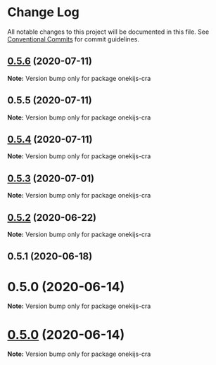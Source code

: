# Change Log

All notable changes to this project will be documented in this file.
See [Conventional Commits](https://conventionalcommits.org) for commit guidelines.

## [0.5.6](https://github.com/oneki/onekijs/compare/onekijs-cra@0.5.5...onekijs-cra@0.5.6) (2020-07-11)

**Note:** Version bump only for package onekijs-cra





## 0.5.5 (2020-07-11)

**Note:** Version bump only for package onekijs-cra





## [0.5.4](https://github.com/oneki/onekijs/compare/onekijs-cra@0.5.3...onekijs-cra@0.5.4) (2020-07-11)

**Note:** Version bump only for package onekijs-cra





## [0.5.3](https://github.com/oneki/onekijs/compare/onekijs-cra@0.5.2...onekijs-cra@0.5.3) (2020-07-01)

**Note:** Version bump only for package onekijs-cra





## [0.5.2](https://github.com/oneki/onekijs/compare/onekijs-cra@0.5.1...onekijs-cra@0.5.2) (2020-06-22)

**Note:** Version bump only for package onekijs-cra





## 0.5.1 (2020-06-18)



# 0.5.0 (2020-06-14)

**Note:** Version bump only for package onekijs-cra





# [0.5.0](https://github.com/oneki/onekijs/compare/v0.4.1...v0.5.0) (2020-06-14)

**Note:** Version bump only for package onekijs-cra
